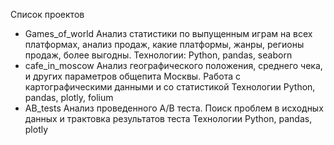 Список проектов

+ Games_of_world
Анализ статистики по выпущенным играм на всех платформах, анализ продаж, какие платформы, жанры, регионы продаж, более выгодны.
Технологии: Python, pandas, seaborn
+ cafe_in_moscow
Анализ географического положения, среднего чека, и других параметров общепита Москвы. Работа с картографическими данными и со статистикой
Технологии Python, pandas, plotly, folium
+ AB_tests
Анализ проведенного A/B теста. Поиск проблем в исходных данных и трактовка результатов теста
Технологии Python, pandas, plotly
